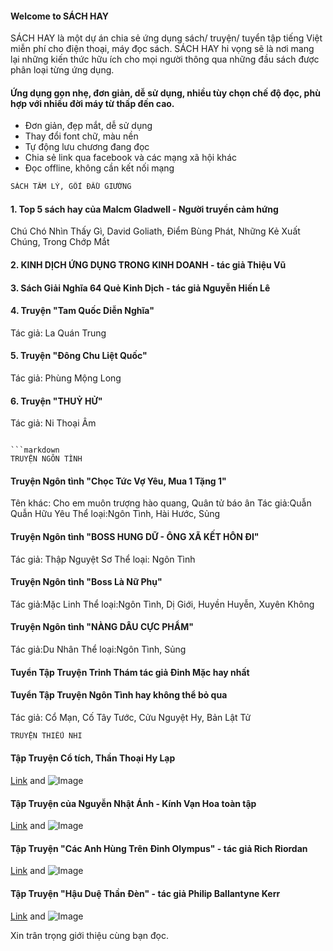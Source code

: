 #### Welcome to SÁCH HAY

SÁCH HAY là một dự án chia sẻ ứng dụng sách/ truyện/ tuyển tập tiếng Việt miễn phí cho điện thoại, máy đọc sách. SÁCH HAY hi vọng sẽ là nơi mang lại những kiến thức hữu ích cho mọi người thông qua những đầu sách được phân loại từng ứng dụng.

#### Ứng dụng gọn nhẹ, đơn giản, dễ sử dụng, nhiều tùy chọn chế độ đọc, phù hợp với nhiều đời máy từ thấp đến cao.
- Đơn giản, đẹp mắt, dễ sử dụng
- Thay đổi font chữ, màu nền
- Tự động lưu chương đang đọc
- Chia sẻ link qua facebook và các mạng xã hội khác
- Đọc offline, không cần kết nối mạng

```markdown
SÁCH TÂM LÝ, GỐI ĐẦU GIƯỜNG
```
#### 1. Top 5 sách hay của Malcm Gladwell - Người truyền cảm hứng
Chú Chó Nhìn Thấy Gì, David Goliath, Điểm Bùng Phát, 
Những Kẻ Xuất Chúng, Trong Chớp Mắt

#### 2. KINH DỊCH ỨNG DỤNG TRONG KINH DOANH - tác giả Thiệu Vũ

#### 3. Sách Giải Nghĩa 64 Quẻ Kinh Dịch - tác giả Nguyễn Hiến Lê

#### 4. Truyện "Tam Quốc Diễn Nghĩa"
Tác giả: La Quán Trung

#### 5. Truyện "Đông Chu Liệt Quốc"
Tác giả: Phùng Mộng Long

#### 6. Truyện "THUỶ HỬ"
Tác giả: Ni Thoại Âm

```

```markdown
TRUYỆN NGÔN TÌNH
```

#### Truyện Ngôn tình "Chọc Tức Vợ Yêu, Mua 1 Tặng 1" 
Tên khác: Cho em muôn trượng hào quang, Quân tử báo ân
Tác giả:Quẫn Quẫn Hữu Yêu
Thể loại:Ngôn Tình, Hài Hước, Sủng

#### Truyện Ngôn tình "BOSS HUNG DỮ - ÔNG XÃ KẾT HÔN ĐI" 
Tác giả: Thập Nguyệt Sơ
Thể loại: Ngôn Tình


#### Truyện Ngôn tình "Boss Là Nữ Phụ" 
Tác giả:Mặc Linh
Thể loại:Ngôn Tình, Dị Giới, Huyền Huyễn, Xuyên Không

#### Truyện Ngôn tình "NÀNG DÂU CỰC PHẨM"
Tác giả:Du Nhân
Thể loại:Ngôn Tình, Sủng

#### Tuyển Tập Truyện Trinh Thám tác giả Đinh Mặc hay nhất

#### Tuyển Tập Truyện Ngôn Tình hay không thể bỏ qua
Tác giả: Cổ Mạn, Cố Tây Tước, Cửu Nguyệt Hy, Bản Lật Tử



```markdown
TRUYỆN THIẾU NHI
```
#### Tập Truyện Cổ tích, Thần Thoại Hy Lạp
[Link](url) and ![Image](src)

#### Tập Truyện của Nguyễn Nhật Ánh - Kính Vạn Hoa toàn tập
[Link](url) and ![Image](src)

#### Tập Truyện "Các Anh Hùng Trên Đỉnh Olympus" - tác giả Rich Riordan
[Link](url) and ![Image](src)

#### Tập Truyện "Hậu Duệ Thần Đèn" - tác giả Philip Ballantyne Kerr
[Link](url) and ![Image](src)



Xin trân trọng giới thiệu cùng bạn đọc.


